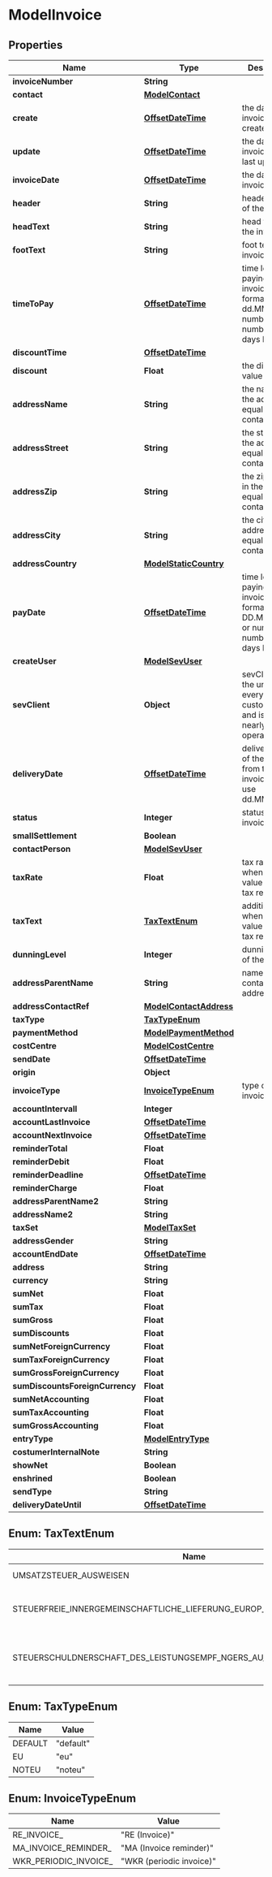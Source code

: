 # ModelInvoice

## Properties
Name | Type | Description | Notes
------------ | ------------- | ------------- | -------------
**invoiceNumber** | **String** |  |  [optional]
**contact** | [**ModelContact**](ModelContact.md) |  |  [optional]
**create** | [**OffsetDateTime**](OffsetDateTime.md) | the date the invoice was created |  [optional]
**update** | [**OffsetDateTime**](OffsetDateTime.md) | the date the invoice was last updated |  [optional]
**invoiceDate** | [**OffsetDateTime**](OffsetDateTime.md) | the date of the invoice |  [optional]
**header** | **String** | header/subject of the invoice |  [optional]
**headText** | **String** | head text of the invoice |  [optional]
**footText** | **String** | foot text of the invoice |  [optional]
**timeToPay** | [**OffsetDateTime**](OffsetDateTime.md) | time left for paying the invoice, use format dd.MM.yyyy or number for number of days left |  [optional]
**discountTime** | [**OffsetDateTime**](OffsetDateTime.md) |  |  [optional]
**discount** | **Float** | the discount value in &#x27;%&#x27; |  [optional]
**addressName** | **String** | the name in the address, equals the contacts name |  [optional]
**addressStreet** | **String** | the street in the address, equals the contacts street |  [optional]
**addressZip** | **String** | the zip-code in the address, equals the contacts zip |  [optional]
**addressCity** | **String** | the city in the address, equals the contacts city |  [optional]
**addressCountry** | [**ModelStaticCountry**](ModelStaticCountry.md) |  |  [optional]
**payDate** | [**OffsetDateTime**](OffsetDateTime.md) | time left for paying the invoice, use format DD.MM.YYYY or number for number of days left |  [optional]
**createUser** | [**ModelSevUser**](ModelSevUser.md) |  |  [optional]
**sevClient** | **Object** | sevClient is the unique id every customer has and is used in nearly all operations |  [optional]
**deliveryDate** | [**OffsetDateTime**](OffsetDateTime.md) | delivery date of the goods from the invoice, please use dd.MM.yyyy |  [optional]
**status** | **Integer** | status of the invoice |  [optional]
**smallSettlement** | **Boolean** |  |  [optional]
**contactPerson** | [**ModelSevUser**](ModelSevUser.md) |  |  [optional]
**taxRate** | **Float** | tax rate used when adding a value added tax regulation |  [optional]
**taxText** | [**TaxTextEnum**](#TaxTextEnum) | additional text when adding a value added tax regulation |  [optional]
**dunningLevel** | **Integer** | dunning level of the invoice |  [optional]
**addressParentName** | **String** | name of the contacts address |  [optional]
**addressContactRef** | [**ModelContactAddress**](ModelContactAddress.md) |  |  [optional]
**taxType** | [**TaxTypeEnum**](#TaxTypeEnum) |  |  [optional]
**paymentMethod** | [**ModelPaymentMethod**](ModelPaymentMethod.md) |  |  [optional]
**costCentre** | [**ModelCostCentre**](ModelCostCentre.md) |  |  [optional]
**sendDate** | [**OffsetDateTime**](OffsetDateTime.md) |  |  [optional]
**origin** | **Object** |  |  [optional]
**invoiceType** | [**InvoiceTypeEnum**](#InvoiceTypeEnum) | type of the invoice |  [optional]
**accountIntervall** | **Integer** |  |  [optional]
**accountLastInvoice** | [**OffsetDateTime**](OffsetDateTime.md) |  |  [optional]
**accountNextInvoice** | [**OffsetDateTime**](OffsetDateTime.md) |  |  [optional]
**reminderTotal** | **Float** |  |  [optional]
**reminderDebit** | **Float** |  |  [optional]
**reminderDeadline** | [**OffsetDateTime**](OffsetDateTime.md) |  |  [optional]
**reminderCharge** | **Float** |  |  [optional]
**addressParentName2** | **String** |  |  [optional]
**addressName2** | **String** |  |  [optional]
**taxSet** | [**ModelTaxSet**](ModelTaxSet.md) |  |  [optional]
**addressGender** | **String** |  |  [optional]
**accountEndDate** | [**OffsetDateTime**](OffsetDateTime.md) |  |  [optional]
**address** | **String** |  |  [optional]
**currency** | **String** |  |  [optional]
**sumNet** | **Float** |  |  [optional]
**sumTax** | **Float** |  |  [optional]
**sumGross** | **Float** |  |  [optional]
**sumDiscounts** | **Float** |  |  [optional]
**sumNetForeignCurrency** | **Float** |  |  [optional]
**sumTaxForeignCurrency** | **Float** |  |  [optional]
**sumGrossForeignCurrency** | **Float** |  |  [optional]
**sumDiscountsForeignCurrency** | **Float** |  |  [optional]
**sumNetAccounting** | **Float** |  |  [optional]
**sumTaxAccounting** | **Float** |  |  [optional]
**sumGrossAccounting** | **Float** |  |  [optional]
**entryType** | [**ModelEntryType**](ModelEntryType.md) |  |  [optional]
**costumerInternalNote** | **String** |  |  [optional]
**showNet** | **Boolean** |  |  [optional]
**enshrined** | **Boolean** |  |  [optional]
**sendType** | **String** |  |  [optional]
**deliveryDateUntil** | [**OffsetDateTime**](OffsetDateTime.md) |  |  [optional]

<a name="TaxTextEnum"></a>
## Enum: TaxTextEnum
Name | Value
---- | -----
UMSATZSTEUER_AUSWEISEN | &quot;Umsatzsteuer ausweisen&quot;
STEUERFREIE_INNERGEMEINSCHAFTLICHE_LIEFERUNG_EUROP_ISCHE_UNION_ | &quot;Steuerfreie innergemeinschaftliche Lieferung(Europäische Union)&quot;
STEUERSCHULDNERSCHAFT_DES_LEISTUNGSEMPF_NGERS_AU_ERHALB_EU_Z_B_SCHWEIZ_ | &quot;Steuerschuldnerschaft des Leistungsempfängers (Außerhalb EU, z.B. Schweiz)&quot;

<a name="TaxTypeEnum"></a>
## Enum: TaxTypeEnum
Name | Value
---- | -----
DEFAULT | &quot;default&quot;
EU | &quot;eu&quot;
NOTEU | &quot;noteu&quot;

<a name="InvoiceTypeEnum"></a>
## Enum: InvoiceTypeEnum
Name | Value
---- | -----
RE_INVOICE_ | &quot;RE (Invoice)&quot;
MA_INVOICE_REMINDER_ | &quot;MA (Invoice reminder)&quot;
WKR_PERIODIC_INVOICE_ | &quot;WKR (periodic invoice)&quot;

